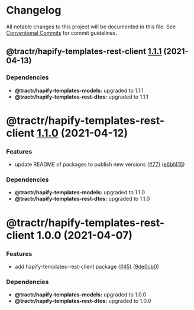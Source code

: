 # Changelog

All notable changes to this project will be documented in this file. See
[Conventional Commits](https://conventionalcommits.org) for commit guidelines.

## @tractr/hapify-templates-rest-client [1.1.1](https://github.com/tractr/stack/compare/@tractr/hapify-templates-rest-client@1.1.0...@tractr/hapify-templates-rest-client@1.1.1) (2021-04-13)





### Dependencies

* **@tractr/hapify-templates-models:** upgraded to 1.1.1
* **@tractr/hapify-templates-rest-dtos:** upgraded to 1.1.1

# @tractr/hapify-templates-rest-client [1.1.0](https://github.com/tractr/stack/compare/@tractr/hapify-templates-rest-client@1.0.0...@tractr/hapify-templates-rest-client@1.1.0) (2021-04-12)


### Features

* update README of packages to publish new versions ([#77](https://github.com/tractr/stack/issues/77)) ([e6bf415](https://github.com/tractr/stack/commit/e6bf415af3fe5588c15577f047a6262f81c1564f))





### Dependencies

* **@tractr/hapify-templates-models:** upgraded to 1.1.0
* **@tractr/hapify-templates-rest-dtos:** upgraded to 1.1.0

# @tractr/hapify-templates-rest-client 1.0.0 (2021-04-07)


### Features

* add hapify-templates-rest-client package ([#45](https://github.com/tractr/stack/issues/45)) ([9de0cb0](https://github.com/tractr/stack/commit/9de0cb0a79256d1b3dc258cf5c121e211687174c))





### Dependencies

* **@tractr/hapify-templates-models:** upgraded to 1.0.0
* **@tractr/hapify-templates-rest-dtos:** upgraded to 1.0.0
